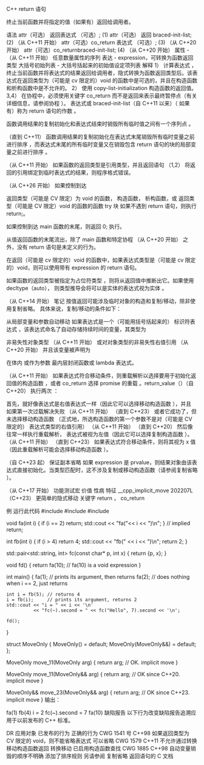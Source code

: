 C++ return 语句

终止当前函数并将指定的值（如果有）返回给调用者。

语法
attr（可选） 返回表达式 （可选）;	(1)	
attr（可选） 返回 braced-init-list;	(2)	（从 C++11 开始）
attr（可选）co_return 表达式 （可选）;	(3)	（从 C++20 开始）
attr（可选）co_returnbraced-init-list;	(4)	（从 C++20 开始）
属性	-	（从 C++11 开始） 任意数量属性的序列
表达	-	expression，可转换为函数返回类型
大括号初始列表	-	大括号括起来的初始值设定项列表
解释
1） 计算表达式 ，终止当前函数并将表达式的结果返回给调用者，隐式转换为函数返回类型后。该表达式在返回类型为（可能是 cv 限定的）void 的函数中是可选的，并且在构造函数和析构函数中是不允许的。
2） 使用 copy-list-initialization 构造函数的返回值。
3,4） 在协程中，必须使用关键字 co_return 而不是返回来表示最终暂停点（有关详细信息，请参阅协程 ）。
表达式或 braced-init-list（自 C++11 以来）（ 如果有）称为 return 语句的作数 。

函数调用结果的复制初始化和表达式结束时销毁所有临时值之间有一个序列点 。

（直到 C++11）
函数调用结果的复制初始化在表达式末尾销毁所有临时变量之前进行排序 ，而表达式末尾的所有临时变量又在销毁包含 return 语句的块的局部变量之前进行排序 。

（从 C++11 开始）
如果函数的返回类型是引用类型，并且返回语句 （1,2） 将返回的引用绑定到临时表达式的结果，则程序格式错误。

（从 C++26 开始）
如果控制到达

返回类型（可能是 CV 限定）为 void 的函数，
构造函数，
析构函数，或
返回类型（可能是 CV 限定）void 的函数的函数 try 块
如果不遇到 return 语句，则执行 return;。

如果控制到达 main 函数的末尾，则返回 0; 执行。

从值返回函数的末尾流出，除了 main 函数和特定协程 （从 C++20 开始） 之外，没有 return 语句是未定义的行为。

在返回（可能是 cv 限定的）void 的函数中，如果表达式类型是（可能是 cv 限定的）void，则可以使用带有 expression 的 return 语句。

如果函数的返回类型被指定为占位符类型 ，则将从返回值中推断出它。如果使用 decltype（auto）， 则类型推导会将可以是实体的表达式视为实体 。

（从 C++14 开始）
笔记
按值返回可能涉及临时对象的构造和复制/移动，除非使用复制省略。 具体来说，复制/移动的条件如下：

从局部变量和参数自动移动
如果表达式是一个（可能用括号括起来的） 标识符表达式 ，该表达式命名了自动存储持续时间的变量，其类型为

非易失性对象类型
（从 C++11 开始）
或对对象类型的非易失性右值引用
（从 C++20 开始）
并且该变量被声明为

在体内
或作为参数
最内层封闭函数或 lambda 表达式。

（从 C++11 开始）
如果表达式符合移动条件，则重载解析以选择要用于初始化返回值的构造函数 ，或者 co_return 选择 promise 的重载 。return_value（）（自 C++20） 执行两次 ：

首先，就好像表达式是右值表达式一样（因此它可以选择移动构造函数 ），并且
如果第一次过载解决失败
（从 C++11 开始）
（直到 C++23）
或者它成功了，但未选择移动构造函数 （正式地，所选构造函数的第一个参数不是对（可能是 CV 限定的） 表达式类型的右值引用）
（从 C++11 开始）
（直到 C++20）
然后像往常一样执行重载解析， 表达式被视为左值（因此它可以选择复制构造函数 ）。
（从 C++11 开始）
（直到 C++23）
如果表达式符合移动条件，则将其视为 x 值（因此重载解析可能会选择移动构造函数 ）。

（自 C++23 起）
保证副本省略
如果 expression 是 prvalue，则结果对象由该表达式直接初始化。当类型匹配时，这不涉及复制或移动构造函数（请参阅复制省略 ）。

（从 C++17 开始）
功能测试宏	价值	性病	特征
__cpp_implicit_move	202207L	（C++23）	更简单的隐式移动
关键字
return ， co_return

例
运行此代码
#include <iostream>
#include <string>
#include <utility>
 
void fa(int i)
{
    if (i == 2)
        return;
    std::cout << "fa("<< i << ")\n";
} // implied return;
 
int fb(int i)
{
    if (i > 4)
        return 4;
    std::cout << "fb(" << i << ")\n";
    return 2;
}
 
std::pair<std::string, int> fc(const char* p, int x)
{
    return {p, x};
}
 
void fd()
{
    return fa(10); // fa(10) is a void expression
}
 
int main()
{
    fa(1); // prints its argument, then returns
    fa(2); // does nothing when i == 2, just returns
 
    int i = fb(5); // returns 4
    i = fb(i);     // prints its argument, returns 2
    std::cout << "i = " << i << '\n'
              << "fc(~).second = " << fc("Hello", 7).second << '\n';
 
    fd();
}
 
struct MoveOnly
{
    MoveOnly() = default;
    MoveOnly(MoveOnly&&) = default;
};
 
MoveOnly move_11(MoveOnly arg)
{
    return arg; // OK. implicit move
}
 
MoveOnly move_11(MoveOnly&& arg)
{
    return arg; // OK since C++20. implicit move
}
 
MoveOnly&& move_23(MoveOnly&& arg)
{
    return arg; // OK since C++23. implicit move
}
输出：

fa(1)
fb(4)
i = 2
fc(~).second = 7
fa(10)
缺陷报告
以下行为改变缺陷报告追溯应用于以前发布的 C++ 标准。

DR	应用对象	已发布的行为	正确的行为
CWG 1541 号	C++98	如果返回类型为 CV 限定的 void，则不能省略表达式	可以省略
CWG 1579	C++11	不允许通过转换移动构造函数返回	转换移动
已启用构造函数查找
CWG 1885	C++98	自动变量销毁的顺序不明确	添加了排序规则
另请参阅
复制省略
返回语句的 C 文档
